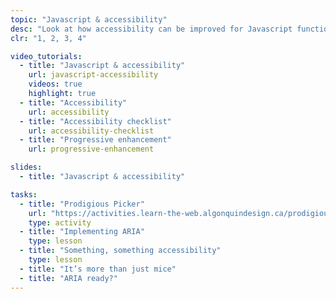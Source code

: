 ```yaml
---
topic: "Javascript & accessibility"
desc: "Look at how accessibility can be improved for Javascript functionality using ARIA."
clr: "1, 2, 3, 4"

video_tutorials:
  - title: "Javascript & accessibility"
    url: javascript-accessibility
    videos: true
    highlight: true
  - title: "Accessibility"
    url: accessibility
  - title: "Accessibility checklist"
    url: accessibility-checklist
  - title: "Progressive enhancement"
    url: progressive-enhancement

slides:
  - title: "Javascript & accessibility"

tasks:
  - title: "Prodigious Picker"
    url: "https://activities.learn-the-web.algonquindesign.ca/prodigious-picker/"
    type: activity
  - title: "Implementing ARIA"
    type: lesson
  - title: "Something, something accessibility"
    type: lesson
  - title: "It’s more than just mice"
  - title: "ARIA ready?"
---
```

